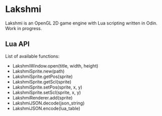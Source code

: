 # Lakshmi

Lakshmi is an OpenGL 2D game engine with Lua scripting written in Odin. Work in progress.

## Lua API

List of available functions:

* LakshmiWindow.open(title, width, height)
* LakshmiSprite.new(path)
* LakshmiSprite.getPos(sprite)
* LakshmiSprite.getScl(sprite)
* LakshmiSprite.setPos(sprite, x, y)
* LakshmiSprite.setScl(sprite, x, y)
* LakshmiRenderer.add(sprite)
* LakshmiJSON.decode(json_string)
* LakshmiJSON.encode(lua_table)
